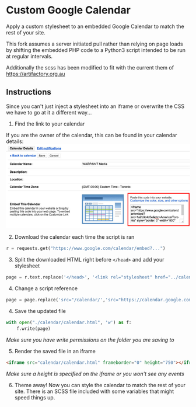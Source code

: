 # Custom Google Calendar

Apply a custom stylesheet to an embedded Google Calendar to match the rest of your site.

This fork assumes a server initiated pull rather than relying on page loads by shifting the embedded PHP code to a Python3 script intended to be run at regular intervals.

Additionally the scss has been modified to fit with the current them of https://artifactory.org.au

## Instructions
Since you can't just inject a stylesheet into an iframe or overwrite the CSS we have to go at it a different way...

1. Find the link to your calendar

If you are the owner of the calendar, this can be found in your calendar details:
![Calendar Details](calendar-details.jpg)

2. Download the calendar each time the script is ran

```python
r = requests.get("https://www.google.com/calendar/embed?...")
```

3. Split the downloaded HTML right before `</head>` and add your stylesheet

```python
page = r.text.replace('</head>', '<link rel="stylesheet" href="../calendar/calendar.css"></head>')
```

4. Change a script reference

```python
page = page.replace('src="/calendar/','src="https://calendar.google.com/calendar/')
```


4. Save the updated file

```python
with open("./calendar/calendar.html", 'w') as f:
    f.write(page)

```
_Make sure you have write permissions on the folder you are saving to_

5. Render the saved file in an iframe

```html
<iframe src="calendar/calendar.html" frameborder="0" height="750"></iframe>
```

_Make sure a height is specified on the iframe or you won't see any events_

6. Theme away! Now you can style the calendar to match the rest of your site. There is an SCSS file included with some variables that might speed things up.

